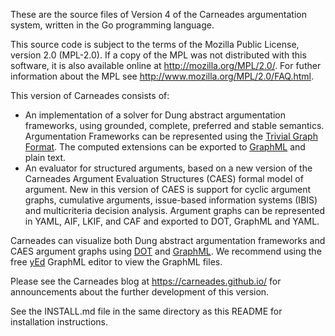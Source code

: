 
These are the source files of Version 4 of the
Carneades argumentation system, written in the Go programming language.

This source code is subject to the terms of the Mozilla Public
License, version 2.0 (MPL-2.0). If a copy of the MPL was not
distributed with this software, it is also available online at
<http://mozilla.org/MPL/2.0/>.  For futher information about the MPL see <http://www.mozilla.org/MPL/2.0/FAQ.html>.

This version of Carneades consists of:

- An implementation of a solver for Dung abstract argumentation frameworks,
using grounded, complete, preferred and stable semantics. Argumentation Frameworks
can be represented using the [Trivial Graph Format](https://en.wikipedia.org/wiki/Trivial_Graph_Format). The computed extensions can be exported to [GraphML](https://en.wikipedia.org/wiki/GraphML) and plain text.
- An evaluator for structured arguments, based on a new version of the 
Carneades Argument Evaluation Structures (CAES) formal model of argument. 
New in this version of CAES is support for cyclic argument graphs, cumulative
arguments, issue-based information systems (IBIS) and multicriteria decision analysis.
Argument graphs can be represented in YAML, AIF, LKIF, and CAF and exported to DOT, GraphML and YAML.

Carneades can visualize both Dung abstract argumentation frameworks and CAES argument graphs using [DOT](http://www.graphviz.org/content/dot-language) and [GraphML](https://en.wikipedia.org/wiki/GraphML).  We recommend using the free [yEd](http://www.yworks.com/yed) GraphML editor to view the GraphML files.

Please see the Carneades blog at <https://carneades.github.io/> for
announcements about the further development of this version.

See the INSTALL.md file in the same directory as this README for
installation instructions.

